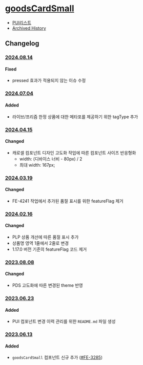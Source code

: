 # [goodsCardSmall](https://rxc.atlassian.net/browse/FE-3285)
  * [PUI리스트](../README.md)
  * [Archived History](https://www.notion.so/rxc/GoodsCardSmall-715c5df461304b6e820abe2297058d9a?pvs=4)

## Changelog
### [2024.08.14](https://rxc.atlassian.net/browse/FE-4804)
#### Fixed
  * pressed 효과가 적용되지 않는 이슈 수정

### [2024.07.04](https://rxc.atlassian.net/browse/FE-4656)
#### Added
  * 라이브/프리즘 한정 상품에 대한 메타포를 제공하기 위한 tagType 추가

### [2024.04.15](https://rxc.atlassian.net/browse/FE-4450)
#### Changed
  * 캐로셀 컴포넌트 디자인 고도화 작업에 따른 컴포넌트 사이즈 반응형화
    * width: (디바이스 너비 - 80px) / 2
    * 최대 width: 167px;

### [2024.03.19](https://rxc.atlassian.net/browse/FE-4345)
#### Changed
  * FE-4241 작업에서 추가된 품절 표시를 위한 featureFlag 제거

### [2024.02.16](https://rxc.atlassian.net/browse/FE-4241)
#### Changed
  * PLP 상품 개선에 따른 품절 표시 추가
  * 상품명 영역 1줄에서 2줄로 변경
  * 1.17.0 버전 기준의 featureFlag 코드 제거
  
### [2023.08.08](https://rxc.atlassian.net/browse/FE-3490)
#### Changed
  * PDS 고도화에 따른 변경된 theme 반영

### [2023.06.23](https://rxc.atlassian.net/browse/FE-3326)
#### Added 
  * PUI 컴포넌트 변경 이력 관리를 위한 `README.md` 파일 생성

### [2023.06.13](https://github.com/rxcompany/fe-mobile/commit/6102ae70d8d6c034a22c2f92304ab7ddd337dfc2)
#### Added 
  * `goodsCardSmall` 컴포넌트 신규 추가 ([#FE-3285](https://rxc.atlassian.net/browse/FE-3285))
